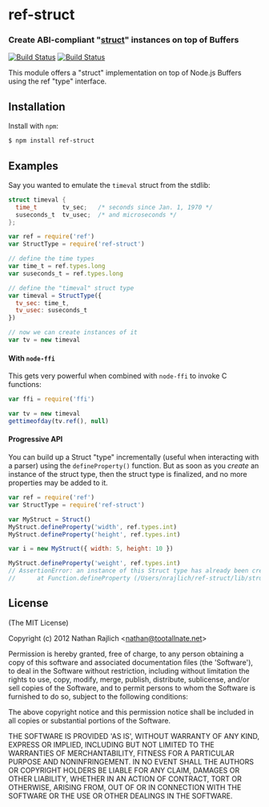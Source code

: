 ref-struct
==========
### Create ABI-compliant "[struct][]" instances on top of Buffers
[![Build Status](https://secure.travis-ci.org/TooTallNate/ref-struct.svg)](https://travis-ci.org/TooTallNate/ref-struct)
[![Build Status](https://ci.appveyor.com/api/projects/status/6v4h5v5kh9kmtke8?svg=true)](https://ci.appveyor.com/project/TooTallNate/ref-struct)


This module offers a "struct" implementation on top of Node.js Buffers
using the ref "type" interface.

Installation
------------

Install with `npm`:

``` bash
$ npm install ref-struct
```


Examples
--------

Say you wanted to emulate the `timeval` struct from the stdlib:

``` c
struct timeval {
  time_t       tv_sec;   /* seconds since Jan. 1, 1970 */
  suseconds_t  tv_usec;  /* and microseconds */
};
```

``` js
var ref = require('ref')
var StructType = require('ref-struct')

// define the time types
var time_t = ref.types.long
var suseconds_t = ref.types.long

// define the "timeval" struct type
var timeval = StructType({
  tv_sec: time_t,
  tv_usec: suseconds_t
})

// now we can create instances of it
var tv = new timeval
```

#### With `node-ffi`

This gets very powerful when combined with `node-ffi` to invoke C functions:

``` js
var ffi = require('ffi')

var tv = new timeval
gettimeofday(tv.ref(), null)
```

#### Progressive API

You can build up a Struct "type" incrementally (useful when interacting with a
parser) using the `defineProperty()` function. But as soon as you _create_ an
instance of the struct type, then the struct type is finalized, and no more
properties may be added to it.

``` js
var ref = require('ref')
var StructType = require('ref-struct')

var MyStruct = Struct()
MyStruct.defineProperty('width', ref.types.int)
MyStruct.defineProperty('height', ref.types.int)

var i = new MyStruct({ width: 5, height: 10 })

MyStruct.defineProperty('weight', ref.types.int)
// AssertionError: an instance of this Struct type has already been created, cannot add new "fields" anymore
//      at Function.defineProperty (/Users/nrajlich/ref-struct/lib/struct.js:180:3)
```


License
-------

(The MIT License)

Copyright (c) 2012 Nathan Rajlich &lt;nathan@tootallnate.net&gt;

Permission is hereby granted, free of charge, to any person obtaining
a copy of this software and associated documentation files (the
'Software'), to deal in the Software without restriction, including
without limitation the rights to use, copy, modify, merge, publish,
distribute, sublicense, and/or sell copies of the Software, and to
permit persons to whom the Software is furnished to do so, subject to
the following conditions:

The above copyright notice and this permission notice shall be
included in all copies or substantial portions of the Software.

THE SOFTWARE IS PROVIDED 'AS IS', WITHOUT WARRANTY OF ANY KIND,
EXPRESS OR IMPLIED, INCLUDING BUT NOT LIMITED TO THE WARRANTIES OF
MERCHANTABILITY, FITNESS FOR A PARTICULAR PURPOSE AND NONINFRINGEMENT.
IN NO EVENT SHALL THE AUTHORS OR COPYRIGHT HOLDERS BE LIABLE FOR ANY
CLAIM, DAMAGES OR OTHER LIABILITY, WHETHER IN AN ACTION OF CONTRACT,
TORT OR OTHERWISE, ARISING FROM, OUT OF OR IN CONNECTION WITH THE
SOFTWARE OR THE USE OR OTHER DEALINGS IN THE SOFTWARE.

[struct]: http://wikipedia.org/wiki/Struct_(C_programming_language)
